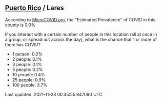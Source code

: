 
## [Puerto Rico](/united-states/puerto-rico) / Lares

According to [MicroCOVID.org](http://microcovid.org),
the "Estimated Prevalence" of COVID in this county is 0.0%

If you interact with a certain number of people in this location
(all at once in a group, or spread out across the day), what is the chance that
1 or more of them has COVID?

- 1 person: 0.0%
- 2 people: 0.1%
- 3 people: 0.1%
- 5 people: 0.2%
- 10 people: 0.4%
- 25 people: 0.9%
- 100 people: 3.7%

Last updated: 2021-11-23 00:35:55.947090 UTC
